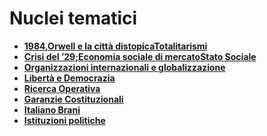 
# Nuclei tematici

- **[1984,Orwell e la città distopicaTotalitarismi](1984.md)** 
- **[Crisi del ’29;Economia sociale di mercatoStato Sociale](29.md)** 
- **[Organizzazioni internazionali e globalizzazione](globalizzazione.md)**
- **[Libertà e Democrazia](liberta.md)** 
- **[Ricerca Operativa](ricercaoperativa.md)** 
- **[Garanzie Costituzionali](garanzie.md)** 
- **[Italiano Brani](Brani.md)**
- **[Istituzioni politiche](politiche.md)**